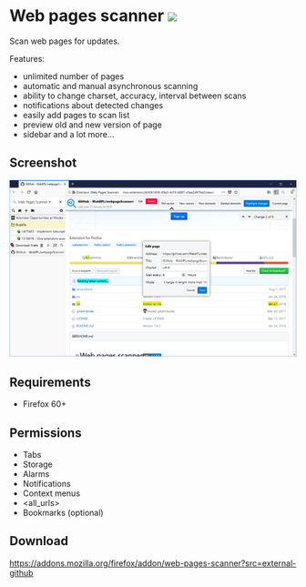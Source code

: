 # Web pages scanner ![](https://img.shields.io/amo/v/web-pages-scanner.svg)
Scan web pages for updates.

Features:
- unlimited number of pages
- automatic and manual asynchronous scanning
- ability to change charset, accuracy, interval between scans
- notifications about detected changes
- easily add pages to scan list
- preview old and new version of page
- sidebar
and a lot more...

## Screenshot
![](screenshots/2.png)

## Requirements
- Firefox 60+

## Permissions
- Tabs
- Storage
- Alarms
- Notifications
- Context menus
- <all_urls>
- Bookmarks (optional)

## Download
https://addons.mozilla.org/firefox/addon/web-pages-scanner?src=external-github
